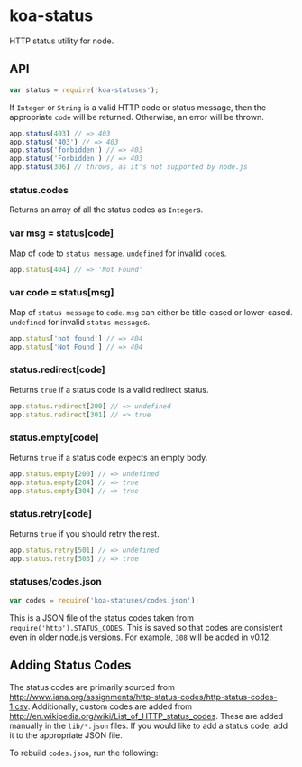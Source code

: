 # koa-status


HTTP status utility for node.

## API

```js
var status = require('koa-statuses');
```


If `Integer` or `String` is a valid HTTP code or status message, then the appropriate `code` will be returned. Otherwise, an error will be thrown.

```js
app.status(403) // => 403
app.status('403') // => 403
app.status('forbidden') // => 403
app.status('Forbidden') // => 403
app.status(306) // throws, as it's not supported by node.js
```

### status.codes

Returns an array of all the status codes as `Integer`s.

### var msg = status[code]

Map of `code` to `status message`. `undefined` for invalid `code`s.

```js
app.status[404] // => 'Not Found'
```

### var code = status[msg]

Map of `status message` to `code`. `msg` can either be title-cased or lower-cased. `undefined` for invalid `status message`s.

```js
app.status['not found'] // => 404
app.status['Not Found'] // => 404
```

### status.redirect[code]

Returns `true` if a status code is a valid redirect status.

```js
app.status.redirect[200] // => undefined
app.status.redirect[301] // => true
```

### status.empty[code]

Returns `true` if a status code expects an empty body.

```js
app.status.empty[200] // => undefined
app.status.empty[204] // => true
app.status.empty[304] // => true
```

### status.retry[code]

Returns `true` if you should retry the rest.

```js
app.status.retry[501] // => undefined
app.status.retry[503] // => true
```

### statuses/codes.json

```js
var codes = require('koa-statuses/codes.json');
```

This is a JSON file of the status codes
taken from `require('http').STATUS_CODES`.
This is saved so that codes are consistent even in older node.js versions.
For example, `308` will be added in v0.12.

## Adding Status Codes

The status codes are primarily sourced from http://www.iana.org/assignments/http-status-codes/http-status-codes-1.csv.
Additionally, custom codes are added from http://en.wikipedia.org/wiki/List_of_HTTP_status_codes.
These are added manually in the `lib/*.json` files.
If you would like to add a status code, add it to the appropriate JSON file.

To rebuild `codes.json`, run the following:
